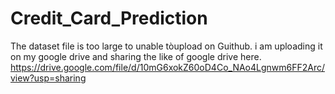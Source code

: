 # Credit_Card_Prediction
The dataset file is too large to unable tòupload on Guithub.
i am uploading it on my google drive and sharing the like of google drive here.
https://drive.google.com/file/d/10mG6xokZ60oD4Co_NAo4Lgnwm6FF2Arc/view?usp=sharing
